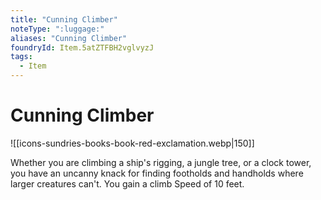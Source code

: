 ```yaml
---
title: "Cunning Climber"
noteType: ":luggage:"
aliases: "Cunning Climber"
foundryId: Item.5atZTFBH2vglvyzJ
tags:
  - Item
---
```


# Cunning Climber
![[icons-sundries-books-book-red-exclamation.webp|150]]

Whether you are climbing a ship's rigging, a jungle tree, or a clock tower, you have an uncanny knack for finding footholds and handholds where larger creatures can't. You gain a climb Speed of 10 feet.

